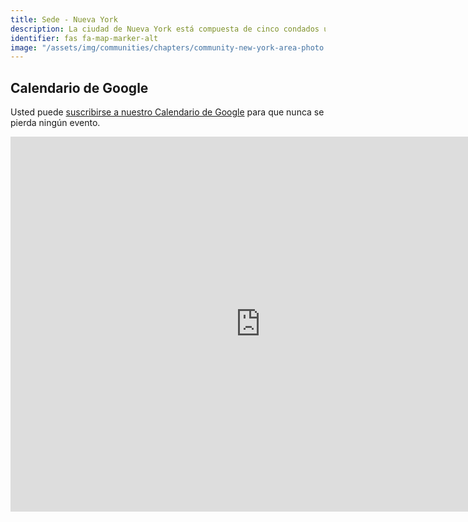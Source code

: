 ```yaml
---
title: Sede - Nueva York
description: La ciudad de Nueva York está compuesta de cinco condados ubicados donde el río Hudson se encuentra con el océano Atlántico.
identifier: fas fa-map-marker-alt
image: "/assets/img/communities/chapters/community-new-york-area-photo.jpg"
---
```


## Calendario de Google

Usted puede [suscribirse a nuestro Calendario de Google](https://calendar.google.com/calendar/r?cid=dvidsilva.com_eieh0fli3i3nheb8j8naav4tco@group.calendar.google.com) para que nunca se pierda ningún evento.

<iframe src="https://calendar.google.com/calendar/embed?height=600&amp;wkst=2&amp;bgcolor=%23FFFFFF&amp;src=dvidsilva.com_eieh0fli3i3nheb8j8naav4tco%40group.calendar.google.com&amp;color=%238D6F47&amp;ctz=America%2FLos_Angeles" style="border-width:0" width="800" height="600" frameborder="0" scrolling="no"></iframe>
